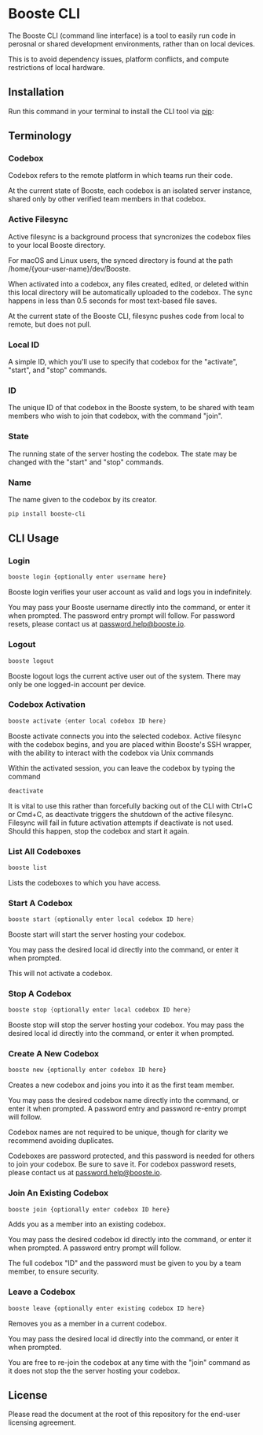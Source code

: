 # Booste CLI 
The Booste CLI (command line interface) is a tool to easily run code in perosnal or shared development environments, rather than on local devices.

This is to avoid dependency issues, platform conflicts, and compute restrictions of local hardware.

## Installation

Run this command in your terminal to install the CLI tool via [pip](https://pip.pypa.io/en/stable/):

## Terminology 

### Codebox
Codebox refers to the remote platform in which teams run their code.

At the current state of Booste, each codebox is an isolated server instance, shared only by other verified team members in that codebox.

### Active Filesync
Active filesync is a background process that syncronizes the codebox files to your local Booste directory.

For macOS and Linux users, the synced directory is found at the path /home/{your-user-name}/dev/Booste.

When activated into a codebox, any files created, edited, or deleted within this local directory will be automatically uploaded to the codebox. The sync happens in less than 0.5 seconds for most text-based file saves.

At the current state of the Booste CLI, filesync pushes code from local to remote, but does not pull.

### Local ID 
A simple ID, which you'll use to specify that codebox for the "activate", "start", and "stop" commands.
### ID 
The unique ID of that codebox in the Booste system, to be shared with team members who wish to join that codebox, with the command "join".
### State 
The running state of the server hosting the codebox. The state may be changed with the "start" and "stop" commands.
### Name 
The name given to the codebox by its creator.

```bash
pip install booste-cli
```
## CLI Usage

### Login
```bash
booste login {optionally enter username here}
```
Booste login verifies your user account as valid and logs you in indefinitely.

You may pass your Booste username directly into the command, or enter it when prompted. The password entry prompt will follow. For password resets, please contact us at password.help@booste.io.

### Logout
```C
booste logout
```
Booste logout logs the current active user out of the system. There may only be one logged-in account per device.

### Codebox Activation

```C
booste activate {enter local codebox ID here}
```

Booste activate connects you into the selected codebox. Active filesync with the codebox begins, and you are placed within Booste's SSH wrapper, with the ability to interact with the codebox via Unix commands

Within the activated session, you can leave the codebox by typing the command
```bash
deactivate
```

It is vital to use this rather than forcefully backing out of the CLI  with Ctrl+C or Cmd+C, as deactivate triggers the shutdown of the active filesync. Filesync will fail in future activation attempts if deactivate is not used. Should this happen, stop the codebox and start it again.

### List All Codeboxes

```bash
booste list
```
Lists the codeboxes to which you have access.

### Start A Codebox

```C
booste start {optionally enter local codebox ID here}
```
Booste start will start the server hosting your codebox.

You may pass the desired local id directly into the command, or enter it when prompted.

This will not activate a codebox.

### Stop A Codebox

```C
booste stop {optionally enter local codebox ID here}
```
Booste stop will stop the server hosting your codebox.
You may pass the desired local id directly into the command, or enter it when prompted.

### Create A New Codebox

```bash
booste new {optionally enter codebox ID here}
```
Creates a new codebox and joins you into it as the first team member.

You may pass the desired codebox name directly into the command, or enter it when prompted. A password entry and password re-entry prompt will follow.

Codebox names are not required to be unique, though for clarity we recommend avoiding duplicates.

Codeboxes are password protected, and this password is needed for others to join your codebox. Be sure to save it. For codebox password resets, please contact us at password.help@booste.io.

### Join An Existing Codebox

```bash
booste join {optionally enter codebox ID here}
```
Adds you as a member into an existing codebox.

You may pass the desired codebox id directly into the command, or enter it when prompted. A password entry prompt will follow.

The full codebox "ID" and the password must be given to you by a team member, to ensure security.

### Leave a Codebox

```bash
booste leave {optionally enter existing codebox ID here}
```
Removes you as a member in a current codebox.

You may pass the desired local id directly into the command, or enter it when prompted.

You are free to re-join the codebox at any time with the "join" command as it does not stop the the server hosting your codebox.

## License 

Please read the document at the root of this repository for the end-user licensing agreement.
